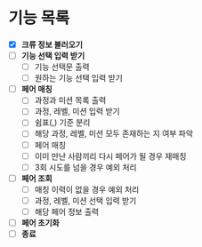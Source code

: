 # 기능 목록
- [x] **크류 정보 불러오기**
- [ ] **기능 선택 입력 받기**
  - [ ] 기능 선택문 출력
  - [ ] 원하는 기능 선택 입력 받기
- [ ] **페어 매칭**
  - [ ] 과정과 미션 목록 출력
  - [ ] 과정, 레벨, 미션 입력 받기
  - [ ] 쉼표(,) 기준 분리
  - [ ] 해당 과정, 레벨, 미션 모두 존재하는 지 여부 파악
  - [ ] 페어 매칭
  - [ ] 이미 만난 사람끼리 다시 페어가 될 경우 재매칭
  - [ ] 3회 시도를 넘을 경우 예외 처리
- [ ] **페어 조회**
  - [ ] 매칭 이력이 없을 경우 예외 처리
  - [ ] 과정, 레벨, 미션 선택 입력 받기
  - [ ] 해당 페어 정보 출력
- [ ] **페어 초기화**
- [ ] **종료**